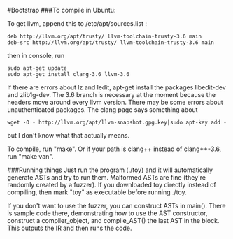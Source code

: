 #Bootstrap
###To compile in Ubuntu:

To get llvm, append this to /etc/apt/sources.list :
```
deb http://llvm.org/apt/trusty/ llvm-toolchain-trusty-3.6 main
deb-src http://llvm.org/apt/trusty/ llvm-toolchain-trusty-3.6 main
```

then in console, run
```
sudo apt-get update
sudo apt-get install clang-3.6 llvm-3.6
```

If there are errors about lz and ledit, apt-get install the packages libedit-dev and zlib1g-dev. The 3.6 branch is necessary at the moment because the headers move around every llvm version.
There may be some errors about unauthenticated packages. The clang page says something about
```
wget -O - http://llvm.org/apt/llvm-snapshot.gpg.key|sudo apt-key add -
```
but I don't know what that actually means.

To compile, run "make". Or if your path is clang++ instead of clang++-3.6, run "make van".


###Running things
Just run the program (./toy) and it will automatically generate ASTs and try to run them. Malformed ASTs are fine (they're randomly created by a fuzzer). If you downloaded toy directly instead of compiling, then mark "toy" as executable before running ./toy.

If you don't want to use the fuzzer, you can construct ASTs in main(). There is sample code there, demonstrating how to use the AST constructor, construct a compiler_object, and compile_AST() the last AST in the block. This outputs the IR and then runs the code.
